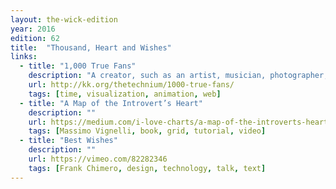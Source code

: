 ```yaml
---
layout: the-wick-edition
year: 2016
edition: 62
title:  "Thousand, Heart and Wishes"
links:
  - title: "1,000 True Fans"
    description: "A creator, such as an artist, musician, photographer, craftsperson, performer, animator, designer, videomaker, or author —in other words, anyone producing works of art— needs to acquire only 1,000 true fans to make a living."
    url: http://kk.org/thetechnium/1000-true-fans/
    tags: [time, visualization, animation, web]
  - title: "A Map of the Introvert’s Heart"
    description: ""
    url: https://medium.com/i-love-charts/a-map-of-the-introverts-heart-4db2d8c9cf48
    tags: [Massimo Vignelli, book, grid, tutorial, video]
  - title: "Best Wishes"
    description: ""
    url: https://vimeo.com/82282346
    tags: [Frank Chimero, design, technology, talk, text]
---
```

